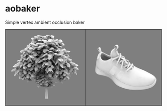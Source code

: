 # aobaker

Simple vertex ambient occlusion baker

![picture](https://raw.githubusercontent.com/santaclose/aobaker/main/picture.png)

